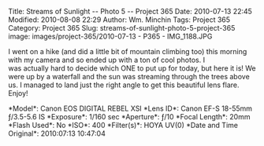 Title: Streams of Sunlight -- Photo 5 -- Project 365
Date: 2010-07-13 22:45
Modified: 2010-08-08 22:29
Author: Wm. Minchin
Tags: Project 365
Category: Project 365
Slug: streams-of-sunlight-photo-5-project-365
image: images/project-365/2010-07-13 - P365 - IMG_1188.JPG

I went on a hike (and did a little bit of mountain climbing too) this
morning with my camera and so ended up with a ton of cool photos. I
was actually hard to decide which ONE to put up for today, but here it
is! We were up by a waterfall and the sun was streaming through the
trees above us. I managed to land just the right angle to get this
beautiful lens flare. Enjoy!

<div markdown=1 class="photo-infobox">
*Model*: Canon EOS DIGITAL REBEL XSI  
*Lens ID*: Canon EF-S 18-55mm ƒ/3.5-5.6 IS
*Exposure*: 1/160 sec  
*Aperture*: ƒ/10  
*Focal Length*: 20mm  
*Flash Used*: No  
*ISO*: 400  
*Filter(s)*: HOYA UV(0)  
*Date and Time Original*: 2010:07:13 10:47:04
</div>
